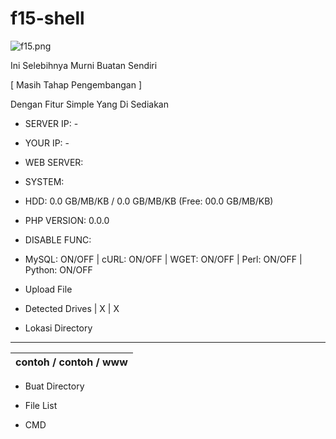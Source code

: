 # f15-shell

![f15.png](https://github.com/user-attachments/assets/537a1da7-ec6c-45c6-91d8-ea9d928a42ae)

Ini Selebihnya Murni Buatan Sendiri

[ Masih Tahap Pengembangan ]

Dengan Fitur Simple Yang Di Sediakan
- SERVER IP: -

- YOUR IP: -

- WEB SERVER: 

- SYSTEM: 

- HDD: 0.0 GB/MB/KB / 0.0 GB/MB/KB (Free: 00.0 GB/MB/KB)

- PHP VERSION: 0.0.0

- DISABLE FUNC: 

- MySQL: ON/OFF | cURL: ON/OFF | WGET: ON/OFF | Perl: ON/OFF | Python: ON/OFF

- Upload File

- Detected Drives
| X | X

- Lokasi Directory
 _________________________
 | contoh / contoh / www |
 |-----------------------|
- Buat Directory

- File List

- CMD
